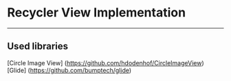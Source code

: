 # Recycler View Implementation
---
## Used libraries
[Circle Image View] (https://github.com/hdodenhof/CircleImageView)
[Glide] (https://github.com/bumptech/glide)